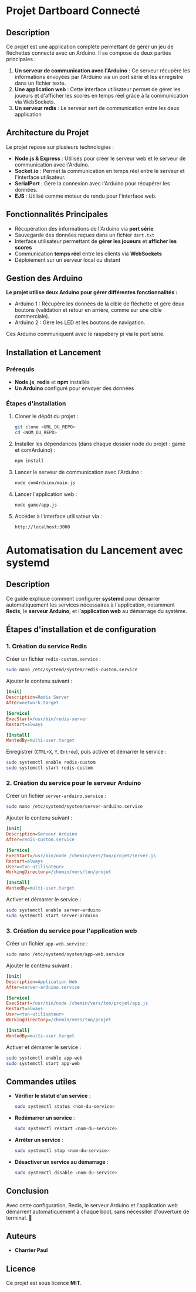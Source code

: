 # Projet Dartboard Connecté

## Description
Ce projet est une application complète permettant de gérer un jeu de fléchettes connecté avec un Arduino. Il se compose de deux parties principales :

1. **Un serveur de communication avec l'Arduino** : Ce serveur récupère les informations envoyées par l'Arduino via un port série et les enregistre dans un fichier texte.
2. **Une application web** : Cette interface utilisateur permet de gérer les joueurs et d'afficher les scores en temps réel grâce à la communication via WebSockets.
3. **Un serveur redis** : Le serveur sert de communication entre les deux application

## Architecture du Projet
Le projet repose sur plusieurs technologies :
- **Node.js & Express** : Utilisés pour créer le serveur web et le serveur de communication avec l'Arduino.
- **Socket.io** : Permet la communication en temps réel entre le serveur et l'interface utilisateur.
- **SerialPort** : Gère la connexion avec l'Arduino pour récupérer les données.
- **EJS** : Utilisé comme moteur de rendu pour l'interface web.

## Fonctionnalités Principales
- Récupération des informations de l'Arduino via **port série**
- Sauvegarde des données reçues dans un fichier `dart.txt`
- Interface utilisateur permettant de **gérer les joueurs** et **afficher les scores**
- Communication **temps réel** entre les clients via **WebSockets**
- Déploiement sur un serveur local ou distant

## Gestion des Arduino

**Le projet utilise deux Arduino pour gérer différentes fonctionnalités :**

- Arduino 1 : Récupère les données de la cible de fléchette et gère deux boutons (validation et retour en arrière, comme sur une cible commerciale).
- Arduino 2 : Gère les LED et les boutons de navigation.

Ces Arduino communiquent avec le raspebery pi via le port série.

## Installation et Lancement
### Prérequis
- **Node.js**, **redis** et **npm** installés
- **Un Arduino** configuré pour envoyer des données

### Étapes d'installation
1. Cloner le dépôt du projet :
   ```sh
   git clone <URL_DU_REPO>
   cd <NOM_DU_REPO>
   ```
2. Installer les dépendances (dans chaque dossier node du projet : game et comArduino) :
   ```sh
   npm install
   ```
3. Lancer le serveur de communication avec l'Arduino :
   ```sh
   node comArduino/main.js
   ```
4. Lancer l'application web :
   ```sh
   node game/app.js
   ```
5. Accéder à l'interface utilisateur via :
   ```
   http://localhost:3000
   ```
# Automatisation du Lancement avec systemd

## Description
Ce guide explique comment configurer **systemd** pour démarrer automatiquement les services nécessaires à l'application, notamment **Redis**, le **serveur Arduino**, et l'**application web** au démarrage du système.

## Étapes d'installation et de configuration

### 1. Création du service Redis
Créer un fichier `redis-custom.service` :
```sh
sudo nano /etc/systemd/system/redis-custom.service
```
Ajouter le contenu suivant :
```ini
[Unit]
Description=Redis Server
After=network.target

[Service]
ExecStart=/usr/bin/redis-server
Restart=always

[Install]
WantedBy=multi-user.target
```
Enregistrer (`CTRL+X`, `Y`, `Entrée`), puis activer et démarrer le service :
```sh
sudo systemctl enable redis-custom
sudo systemctl start redis-custom
```

### 2. Création du service pour le serveur Arduino
Créer un fichier `server-arduino.service` :
```sh
sudo nano /etc/systemd/system/server-arduino.service
```
Ajouter le contenu suivant :
```ini
[Unit]
Description=Serveur Arduino
After=redis-custom.service

[Service]
ExecStart=/usr/bin/node /chemin/vers/ton/projet/server.js
Restart=always
User=<ton-utilisateur>
WorkingDirectory=/chemin/vers/ton/projet

[Install]
WantedBy=multi-user.target
```
Activer et démarrer le service :
```sh
sudo systemctl enable server-arduino
sudo systemctl start server-arduino
```

### 3. Création du service pour l'application web
Créer un fichier `app-web.service` :
```sh
sudo nano /etc/systemd/system/app-web.service
```
Ajouter le contenu suivant :
```ini
[Unit]
Description=Application Web
After=server-arduino.service

[Service]
ExecStart=/usr/bin/node /chemin/vers/ton/projet/app.js
Restart=always
User=<ton-utilisateur>
WorkingDirectory=/chemin/vers/ton/projet

[Install]
WantedBy=multi-user.target
```
Activer et démarrer le service :
```sh
sudo systemctl enable app-web
sudo systemctl start app-web
```

## Commandes utiles
- **Vérifier le statut d'un service** :
  ```sh
  sudo systemctl status <nom-du-service>
  ```
- **Redémarrer un service** :
  ```sh
  sudo systemctl restart <nom-du-service>
  ```
- **Arrêter un service** :
  ```sh
  sudo systemctl stop <nom-du-service>
  ```
- **Désactiver un service au démarrage** :
  ```sh
  sudo systemctl disable <nom-du-service>
  ```

## Conclusion
Avec cette configuration, Redis, le serveur Arduino et l'application web démarrent automatiquement à chaque boot, sans nécessiter d'ouverture de terminal. 🚀




## Auteurs
- **Charrier Paul**

## Licence
Ce projet est sous licence **MIT**.

